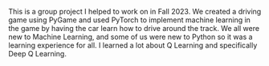 This is a group project I helped to work on in Fall 2023. We created a driving game using PyGame and used PyTorch to implement machine learning in the game by having the car learn how to 
drive around the track. We all were new to Machine Learning, and some of us were new to Python so it was a learning experience for all. I learned a lot about Q Learning and specifically Deep Q Learning. 
